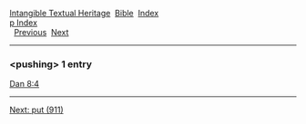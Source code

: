 [Intangible Textual Heritage](../../index)  [Bible](../index) 
[Index](index)   
[p Index](_p_)  
  [Previous](c09030)  [Next](c09032) 

------------------------------------------------------------------------

### &lt;pushing&gt; 1 entry

[Dan 8:4](../kjv/dan008.htm#004)  

------------------------------------------------------------------------

[Next: put (911)](c09032)
